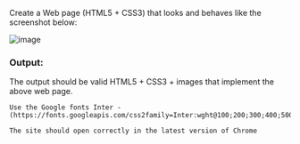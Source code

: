 Create a Web page (HTML5 + CSS3) that looks and behaves like the screenshot below:

![image](https://github.com/nsinorov/SoftUniMainPath/assets/45227327/68456d64-e3b0-46be-a024-beaf4ec62115)

### Output:

The output should be valid HTML5 + CSS3 + images that implement the above web page.

   	Use the Google fonts Inter -(https://fonts.googleapis.com/css2family=Inter:wght@100;200;300;400;500;600;700;800;900&amp;display=swa)

  	The site should open correctly in the latest version of Chrome
